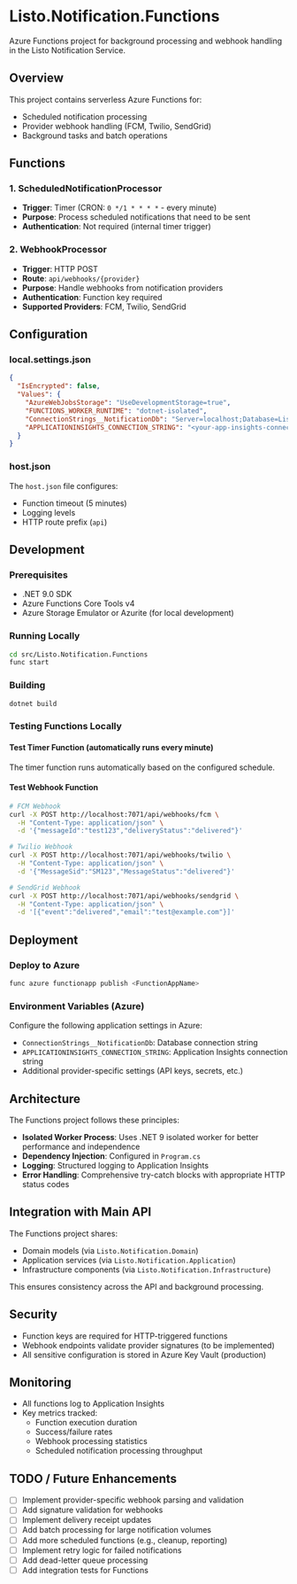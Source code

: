 # Listo.Notification.Functions

Azure Functions project for background processing and webhook handling in the Listo Notification Service.

## Overview

This project contains serverless Azure Functions for:
- Scheduled notification processing
- Provider webhook handling (FCM, Twilio, SendGrid)
- Background tasks and batch operations

## Functions

### 1. ScheduledNotificationProcessor
- **Trigger**: Timer (CRON: `0 */1 * * * *` - every minute)
- **Purpose**: Process scheduled notifications that need to be sent
- **Authentication**: Not required (internal timer trigger)

### 2. WebhookProcessor
- **Trigger**: HTTP POST
- **Route**: `api/webhooks/{provider}`
- **Purpose**: Handle webhooks from notification providers
- **Authentication**: Function key required
- **Supported Providers**: FCM, Twilio, SendGrid

## Configuration

### local.settings.json
```json
{
  "IsEncrypted": false,
  "Values": {
    "AzureWebJobsStorage": "UseDevelopmentStorage=true",
    "FUNCTIONS_WORKER_RUNTIME": "dotnet-isolated",
    "ConnectionStrings__NotificationDb": "Server=localhost;Database=ListoNotification;Trusted_Connection=True;",
    "APPLICATIONINSIGHTS_CONNECTION_STRING": "<your-app-insights-connection-string>"
  }
}
```

### host.json
The `host.json` file configures:
- Function timeout (5 minutes)
- Logging levels
- HTTP route prefix (`api`)

## Development

### Prerequisites
- .NET 9.0 SDK
- Azure Functions Core Tools v4
- Azure Storage Emulator or Azurite (for local development)

### Running Locally
```bash
cd src/Listo.Notification.Functions
func start
```

### Building
```bash
dotnet build
```

### Testing Functions Locally

#### Test Timer Function (automatically runs every minute)
The timer function runs automatically based on the configured schedule.

#### Test Webhook Function
```bash
# FCM Webhook
curl -X POST http://localhost:7071/api/webhooks/fcm \
  -H "Content-Type: application/json" \
  -d '{"messageId":"test123","deliveryStatus":"delivered"}'

# Twilio Webhook
curl -X POST http://localhost:7071/api/webhooks/twilio \
  -H "Content-Type: application/json" \
  -d '{"MessageSid":"SM123","MessageStatus":"delivered"}'

# SendGrid Webhook
curl -X POST http://localhost:7071/api/webhooks/sendgrid \
  -H "Content-Type: application/json" \
  -d '[{"event":"delivered","email":"test@example.com"}]'
```

## Deployment

### Deploy to Azure
```bash
func azure functionapp publish <FunctionAppName>
```

### Environment Variables (Azure)
Configure the following application settings in Azure:
- `ConnectionStrings__NotificationDb`: Database connection string
- `APPLICATIONINSIGHTS_CONNECTION_STRING`: Application Insights connection string
- Additional provider-specific settings (API keys, secrets, etc.)

## Architecture

The Functions project follows these principles:
- **Isolated Worker Process**: Uses .NET 9 isolated worker for better performance and independence
- **Dependency Injection**: Configured in `Program.cs`
- **Logging**: Structured logging to Application Insights
- **Error Handling**: Comprehensive try-catch blocks with appropriate HTTP status codes

## Integration with Main API

The Functions project shares:
- Domain models (via `Listo.Notification.Domain`)
- Application services (via `Listo.Notification.Application`)
- Infrastructure components (via `Listo.Notification.Infrastructure`)

This ensures consistency across the API and background processing.

## Security

- Function keys are required for HTTP-triggered functions
- Webhook endpoints validate provider signatures (to be implemented)
- All sensitive configuration is stored in Azure Key Vault (production)

## Monitoring

- All functions log to Application Insights
- Key metrics tracked:
  - Function execution duration
  - Success/failure rates
  - Webhook processing statistics
  - Scheduled notification processing throughput

## TODO / Future Enhancements

- [ ] Implement provider-specific webhook parsing and validation
- [ ] Add signature validation for webhooks
- [ ] Implement delivery receipt updates
- [ ] Add batch processing for large notification volumes
- [ ] Add more scheduled functions (e.g., cleanup, reporting)
- [ ] Implement retry logic for failed notifications
- [ ] Add dead-letter queue processing
- [ ] Add integration tests for Functions
